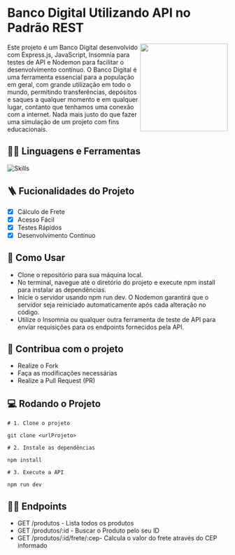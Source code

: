 # Banco Digital Utilizando API no Padrão REST

<img src="https://i.pinimg.com/originals/a6/0b/57/a60b57a41f975f1e509348e5a4b218bc.png" width="200px" align="right" >
  <p align="left">
Este projeto é um Banco Digital desenvolvido com Express.js, JavaScript, Insomnia para testes de API e Nodemon para facilitar o desenvolvimento contínuo. O Banco Digital é uma ferramenta essencial para a população em geral, com grande utilização em todo o mundo, permitindo transferências, depósitos e saques a qualquer momento e em qualquer lugar, contanto que tenhamos uma conexão com a internet. Nada mais justo do que fazer uma simulação de um projeto com fins educacionais.
  </p>


## :man_mechanic: Linguagens e Ferramentas

![Skills](https://skillicons.dev/icons?i=nodejs,js,express)

## :ladder: Fucionalidades do Projeto

- [x] Cálculo de Frete
- [x] Acesso Fácil
- [x] Testes Rápidos
- [x] Desenvolvimento Contínuo

## :facepunch: Como Usar

- Clone o repositório para sua máquina local.
- No terminal, navegue até o diretório do projeto e execute npm install para instalar as dependências.
- Inicie o servidor usando npm run dev. O Nodemon garantirá que o servidor seja reiniciado automaticamente após cada alteração no código.
- Utilize o Insomnia ou qualquer outra ferramenta de teste de API para enviar requisições para os endpoints fornecidos pela API.

## :triangular_flag_on_post: Contribua com o projeto

- Realize o Fork
- Faça as modificações necessárias
- Realize a Pull Request (PR)

## :computer: Rodando o Projeto

```shell
# 1. Clone o projeto

git clone <urlProjeto>

# 2. Instale as dependências

npm install

# 3. Execute a API

npm run dev
```

## :sassy_man: Endpoints

- GET /produtos - Lista todos os produtos
- GET /produtos/:id - Buscar o Produto pelo seu ID
- GET /produtos/:id/frete/:cep- Calcula o valor do frete através do CEP informado
